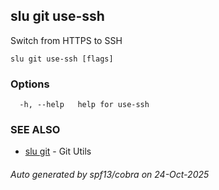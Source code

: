 ## slu git use-ssh

Switch from HTTPS to SSH

```
slu git use-ssh [flags]
```

### Options

```
  -h, --help   help for use-ssh
```

### SEE ALSO

* [slu git](slu_git.md)	 - Git Utils

###### Auto generated by spf13/cobra on 24-Oct-2025
